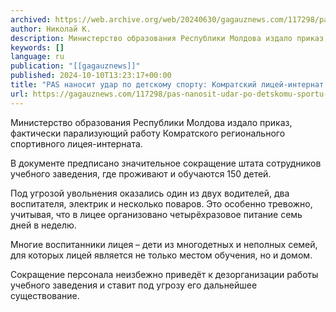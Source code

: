 ```yaml
---
archived: https://web.archive.org/web/20240630/gagauznews.com/117298/pas-nanosit-udar-po-detskomu-sportu-komratskij-litsej-internat-na-grani-zakrytiya.html
author: Николай К.
description: Министерство образования Республики Молдова издало приказ, фактически парализующий работу Комратского регионального спортивного лицея-интерната. В документе предписано значительное сокращение штата сотрудников учебного заведения, где проживают и обучаются 150 детей. Под угрозой увольнения оказались один из двух водителей, два воспитателя, электрик и несколько поваров. Это особенно тревожно, учитывая, что в лицее организовано четырёхразовое питание семь дней в неделю. Многие воспитанники лицея – дети из многодетных и неполных семей, для которых лицей является не только местом обучения, но и домом. Сокращение персонала неизбежно приведёт к дезорганизации работы учебного заведения и ставит под угрозу его дальнейшее существование.
keywords: []
language: ru
publication: "[[gagauznews]]"
published: 2024-10-10T13:23:17+00:00
title: "PAS наносит удар по детскому спорту: Комратский лицей-интернат на грани закрытия"
url: https://gagauznews.com/117298/pas-nanosit-udar-po-detskomu-sportu-komratskij-litsej-internat-na-grani-zakrytiya.html
---
```


Министерство образования Республики Молдова издало приказ, фактически парализующий работу Комратского регионального спортивного лицея-интерната.

В документе предписано значительное сокращение штата сотрудников учебного заведения, где проживают и обучаются 150 детей.

Под угрозой увольнения оказались один из двух водителей, два воспитателя, электрик и несколько поваров. Это особенно тревожно, учитывая, что в лицее организовано четырёхразовое питание семь дней в неделю.

Многие воспитанники лицея – дети из многодетных и неполных семей, для которых лицей является не только местом обучения, но и домом.

Сокращение персонала неизбежно приведёт к дезорганизации работы учебного заведения и ставит под угрозу его дальнейшее существование.